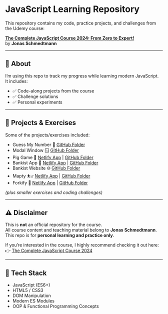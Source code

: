 # JavaScript Learning Repository

This repository contains my code, practice projects, and challenges from the Udemy course:

**[The Complete JavaScript Course 2024: From Zero to Expert!](https://www.udemy.com/course/the-complete-javascript-course/)**  
by **Jonas Schmedtmann**

---

## 📌 About

I’m using this repo to track my progress while learning modern JavaScript.  
It includes:

- ✅ Code-along projects from the course
- ✅ Challenge solutions
- ✅ Personal experiments

---

## 📂 Projects & Exercises

Some of the projects/exercises included:

- Guess My Number 🎲 <a href="https://github.com/cfrotaru/Udemy-Javascript-course/tree/master/05-Guess-My-Number/starter" target="_blank" rel="noopener noreferrer">GitHub Folder</a>
- Modal Window 🪟 <a href="https://github.com/cfrotaru/Udemy-Javascript-course/tree/master/06-Modal/starter" target="_blank" rel="noopener noreferrer">GitHub Folder</a>
- Pig Game 🐷 <a href="https://pig-game-cfrotaru.netlify.app/" target="_blank" rel="noopener noreferrer">Netlify App</a> | <a href="https://github.com/cfrotaru/Udemy-Javascript-course/tree/master/07-Pig-Game/starter" target="_blank" rel="noopener noreferrer">GitHub Folder</a>
- Bankist App 🏦 <a href="https://bankist-cfrotaru.netlify.app/" target="_blank" rel="noopener noreferrer">Netlify App</a> | <a href="https://github.com/cfrotaru/Udemy-Javascript-course/tree/master/11-Arrays-Bankist/starter" target="_blank" rel="noopener noreferrer">GitHub Folder</a>
- Bankist Website 🌐 <a href="https://github.com/cfrotaru/Udemy-Javascript-course/tree/master/13-Advanced-DOM-Bankist/starter" target="_blank" rel="noopener noreferrer">GitHub Folder</a>
- Mapty ⛹️‍♂️ <a href="https://mapty-cfrotaru.netlify.app/" target="_blank" rel="noopener noreferrer">Netlify App</a> | <a href="https://github.com/cfrotaru/Udemy-Javascript-course/tree/master/15-Mapty/starter" target="_blank" rel="noopener noreferrer">GitHub Folder</a>
- Forkify 🍴 <a href="https://forkify-cfrotaru.netlify.app/" target="_blank" rel="noopener noreferrer">Netlify App</a> | <a href="https://github.com/cfrotaru/Udemy-Javascript-course/tree/master/18-forkify/starter" target="_blank" rel="noopener noreferrer">GitHub Folder</a>

_(plus smaller exercises and coding challenges)_

---

## ⚠️ Disclaimer

This is **not** an official repository for the course.  
All course content and teaching material belong to **Jonas Schmedtmann**.  
This repo is for **personal learning and practice only**.

If you’re interested in the course, I highly recommend checking it out here:  
👉 [The Complete JavaScript Course 2024](https://www.udemy.com/course/the-complete-javascript-course/)

---

## 🚀 Tech Stack

- JavaScript (ES6+)
- HTML5 / CSS3
- DOM Manipulation
- Modern ES Modules
- OOP & Functional Programming Concepts
